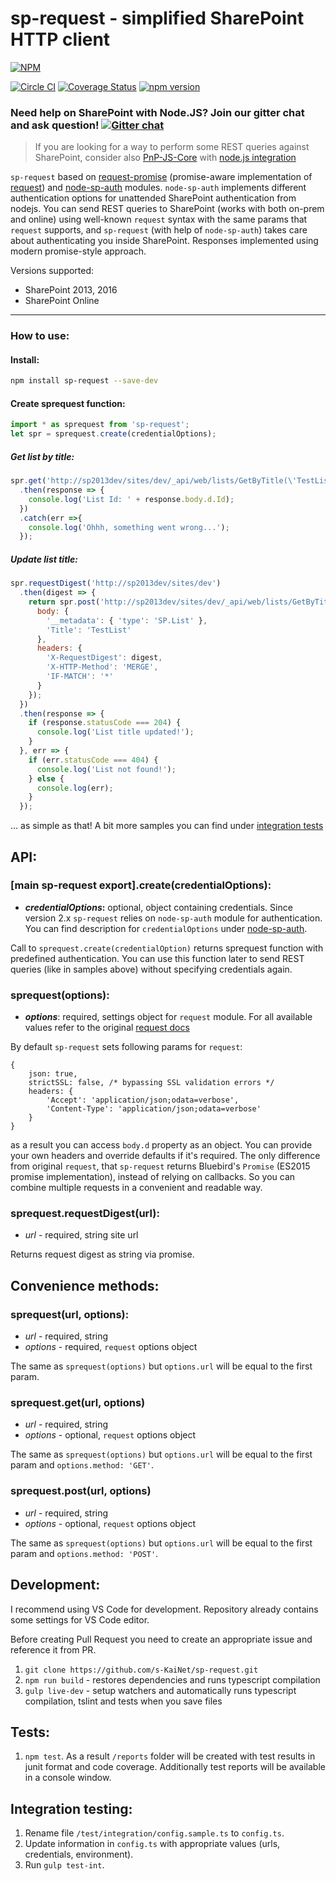 # sp-request - simplified SharePoint HTTP client
[![NPM](https://nodei.co/npm/sp-request.png?mini=true)](https://nodei.co/npm/sp-request/)

[![Circle CI](https://circleci.com/gh/s-KaiNet/sp-request/tree/master.svg?style=shield&circle-token=c550cd1b34315e710c5e751dd4cffe5cb8e694fe)](https://circleci.com/gh/s-KaiNet/sp-request/tree/master)
[![Coverage Status](https://coveralls.io/repos/github/s-KaiNet/sp-request/badge.svg?branch=master)](https://coveralls.io/github/s-KaiNet/sp-request?branch=master)
[![npm version](https://badge.fury.io/js/sp-request.svg)](https://badge.fury.io/js/sp-request)

### Need help on SharePoint with Node.JS? Join our gitter chat and ask question! [![Gitter chat](https://badges.gitter.im/gitterHQ/gitter.png)](https://gitter.im/sharepoint-node/Lobby)

> If you are looking for a way to perform some REST queries against SharePoint, consider also [PnP-JS-Core](https://github.com/SharePoint/PnP-JS-Core) with [node.js integration](https://github.com/s-KaiNet/node-pnp-js)

 `sp-request` based on [request-promise](https://github.com/request/request-promise)  (promise-aware implementation of [request](https://github.com/request/request)) and [node-sp-auth](https://github.com/s-KaiNet/node-sp-auth) modules. `node-sp-auth` implements different authentication options for unattended SharePoint authentication from nodejs. You can send REST queries to SharePoint (works with both on-prem and online) using well-known `request` syntax with the same params that `request` supports, and `sp-request` (with help of `node-sp-auth`) takes care about authenticating you inside SharePoint. Responses implemented using modern promise-style approach.

 Versions supported:
 * SharePoint 2013, 2016
 * SharePoint Online

---

### How to use:
#### Install:
```bash
npm install sp-request --save-dev
```
#### Create sprequest function:
```javascript
import * as sprequest from 'sp-request';
let spr = sprequest.create(credentialOptions);
```
##### Get list by title:
```javascript
spr.get('http://sp2013dev/sites/dev/_api/web/lists/GetByTitle(\'TestList\')')
  .then(response => {
    console.log('List Id: ' + response.body.d.Id);
  })
  .catch(err =>{
    console.log('Ohhh, something went wrong...');
  });
```
##### Update list title:
```javascript
spr.requestDigest('http://sp2013dev/sites/dev')
  .then(digest => {
    return spr.post('http://sp2013dev/sites/dev/_api/web/lists/GetByTitle(\'TestList\')', {
      body: {
        '__metadata': { 'type': 'SP.List' },
        'Title': 'TestList'
      },
      headers: {
        'X-RequestDigest': digest,
        'X-HTTP-Method': 'MERGE',
        'IF-MATCH': '*'
      }
    });
  })
  .then(response => {
    if (response.statusCode === 204) {
      console.log('List title updated!');
    }
  }, err => {
    if (err.statusCode === 404) {
      console.log('List not found!');
    } else {
      console.log(err);
    }
  });
```
... as simple as that! A bit more samples you can find under [integration tests](https://github.com/s-KaiNet/sp-request/blob/master/test/integration/integration.spec.ts)

## API:
### [main sp-request export].create(credentialOptions):
 - **_credentialOptions_:** optional, object containing credentials.
  Since version 2.x `sp-request` relies on `node-sp-auth` module for authentication. You can find description for `credentialOptions` under [node-sp-auth](https://github.com/s-KaiNet/node-sp-auth#params).

Call to `sprequest.create(credentialOption)` returns sprequest function with predefined authentication. You can use this function later to send REST queries (like in samples above) without specifying credentials again.
### sprequest(options):
 - **_options_**: required, settings object for `request` module. For all available values refer to the original [request docs](https://github.com/request/request#requestoptions-callback)

By default `sp-request` sets following params for `request`:
```
{
    json: true,
    strictSSL: false, /* bypassing SSL validation errors */
    headers: {
        'Accept': 'application/json;odata=verbose',
        'Content-Type': 'application/json;odata=verbose'
    }
}
```
as a result you can access `body.d` property as an object. You can provide your own headers and override defaults if it's required.
The only difference from original `request`, that `sp-request` returns Bluebird's `Promise` (ES2015 promise implementation), instead of relying on callbacks. So you can combine multiple requests in a convenient and readable way.
### sprequest.requestDigest(url):
 - _url_ - required, string site url

Returns request digest as string via promise.
## Convenience methods:
### sprequest(url, options):
 - _url_ - required, string
 - _options_ - required, `request` options object

The same as `sprequest(options)` but `options.url` will be equal to the first param.
### sprequest.get(url, options)
 - _url_ - required, string
 - _options_ - optional, `request` options object

The same as `sprequest(options)` but `options.url` will be equal to the first param and `options.method: 'GET'`.
### sprequest.post(url, options)
 - _url_ - required, string
 - _options_ - optional, `request` options object

The same as `sprequest(options)` but `options.url` will be equal to the first param and `options.method: 'POST'`.

## Development:
I recommend using VS Code for development. Repository already contains some settings for VS Code editor.

Before creating Pull Request you need to create an appropriate issue and reference it from PR.

1. `git clone https://github.com/s-KaiNet/sp-request.git`
2. `npm run build` - restores dependencies and runs typescript compilation
3. `gulp live-dev` - setup watchers and automatically runs typescript compilation, tslint and tests when you save files

## Tests:
1. `npm test`. As a result `/reports` folder will be created with test results in junit format and code coverage. Additionally test reports will be available in a console window.

## Integration testing:
1. Rename file `/test/integration/config.sample.ts` to `config.ts`.
2. Update information in `config.ts` with appropriate values (urls, credentials, environment).
3. Run `gulp test-int`.